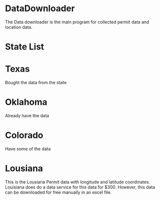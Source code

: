 # DataDownloader

The Data downloader is the main program for collected permit data and location data.


# State List



# Texas
Bought the data from the state

# Oklahoma 
Already have the data

# Colorado
Have some of the data

# Lousiana
This is the Lousiana Permit data with longitude and latitude coordinates. Louisiana does do a data service for this data for $300. 
However, this data can be downloaded for free manually in an excel file.
